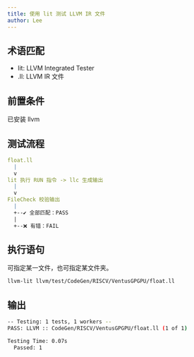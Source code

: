 ```yaml
---
title: 使用 lit 测试 LLVM IR 文件
author: Lee
---
```


## 术语匹配

- lit: LLVM Integrated Tester
- .ll: LLVM IR 文件

## 前置条件

已安装 llvm

## 测试流程

```yaml
float.ll
  |
  v
lit 执行 RUN 指令 -> llc 生成输出
  |
  v
FileCheck 校验输出
  |
  +--✔️ 全部匹配：PASS
  |
  +--❌ 有错：FAIL
```

## 执行语句

可指定某一文件，也可指定某文件夹。

```bash
llvm-lit llvm/test/CodeGen/RISCV/VentusGPGPU/float.ll
```

## 输出

```bash
-- Testing: 1 tests, 1 workers --
PASS: LLVM :: CodeGen/RISCV/VentusGPGPU/float.ll (1 of 1)

Testing Time: 0.07s
  Passed: 1
```
